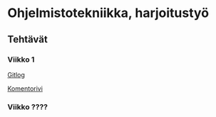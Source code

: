 # Ohjelmistotekniikka, harjoitustyö

## Tehtävät

### Viikko 1
[Gitlog](https://github.com/MatAleksi/ot-harjoitustyo/blob/main/ot-harjoitustyo/viikko1/laskarit/gitlog.txt)

[Komentorivi](https://github.com/MatAleksi/ot-harjoitustyo/blob/main/ot-harjoitustyo/viikko1/laskarit/komentorivi.txt)

### Viikko ????
